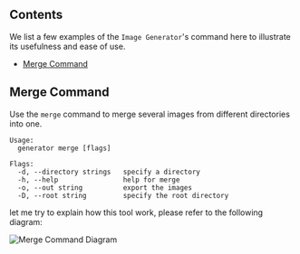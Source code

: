 ## Contents

We list a few examples of the `Image Generator`'s command here to illustrate its usefulness and ease of use.

- [Merge Command](#merge-command)

## Merge Command

Use the `merge` command to merge several images from different directories into one.

```
Usage:
  generator merge [flags]

Flags:
  -d, --directory strings   specify a directory       
  -h, --help                help for merge
  -o, --out string          export the images
  -D, --root string         specify the root directory
```

let me try to explain how this tool work, please refer to the following diagram:


![Merge Command Diagram](https://www.plantuml.com/plantuml/png/bPDDJ-Cm48Rl_XMpFRLIcuY54oT4AG891ABT0n9IvSIJrE2Fo1yB4Th_lkC4-YKgn2dslA_7pqp6Ppvm5w9MS8kkHfXQhRaHS25vxRXclwGfLHG8gn0QVvhdZhzcjGohM4IFhhGce0bPQNNUA6vIfeaFGiaYdvvCxbFep-rDhhaFw2YqdD89BWswh24lOrVN5xFbV35xcDqj7kzdmn5ZvpOQmLqxB8_6C3ZdvKljKWWkhHBe1YDuPm3hHCEYNahDQ_JalkuM0rerfePAgdupRx2KLGjXXL1i4lR7eB8ED9KlJVradWpW6zUDmbCeLCGnE1HZQ54f-pe636Ks6B5_svY_4wOLxK50qdw6c99z1oTaLQ6ZxeD_aGPAgwpp-sZ7bFcIbtW8hIBjHsZfmBTeoRZ1e-4efE4m0MmHqdHf6yDg7_M4RhgBeOdX42mb-eJyJ1gaDNl0ezq2AKQoGnzLo9wzDScTlfqzRHP4s-k-Yq7Zx5yfg41fg4JTNGAy8EYkCc-ZeoROgk_33ih7RB1vImEl4t5wJdJ9plCY4tj0jJsv6oSNIU_axRdvoh3pzxuoh6Dzw_2jiIxiQnyjMejdQ0IzpVy0 "Merge Command Diagram")
